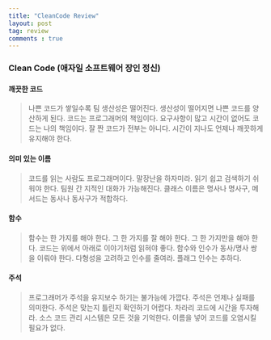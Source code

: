 ```yaml
---
title: "CleanCode Review"
layout: post
tag: review
comments : true
---
```



### Clean Code (애자일 소프트웨어 장인 정신)

#### 깨끗한 코드

> 나쁜 코드가 쌓일수록 팀 생산성은 떨어진다. 생산성이 떨어지면 나쁜 코드를 양산하게 된다. 코드는 프로그래머의 책임이다. 요구사항이 많고 시간이 없어도 코드는 나의 책임이다. 잘 짠 코드가 전부는 아니다. 시간이 지나도 언제나 깨끗하게 유지해야 한다.

#### 의미 있는 이름

> 코드를 읽는 사람도 프로그래머이다. 말장난을 하자미라. 읽기 쉽고 검색하기 쉬워야 한다. 팀원 간 지적인 대화가 가능해진다. 클래스 이름은 명사나 명사구, 메서드는 동사나 동사구가 적합하다.


#### 함수

> 함수는 한 가지를 해야 한다. 그 한 가지를 잘 해야 한다. 그 한 가지만을 해야 한다.
코드는 위에서 아래로 이야기처럼 읽혀야 좋다. 함수와 인수가 동사/명사 쌍을 이뤄야 한다. 다형성을 고려하고 인수를 줄여라. 플래그 인수는 추하다. 

#### 주석

> 프로그래머가 주석을 유지보수 하기는 불가능에 가깝다. 주석은 언제나 실패를 의미한다. 주석은 맞는지 틀린지 확인하기 어렵다. 차라리 코드에 시간을 투자해라. 소스 코드 관리 시스템은 모든 것을 기억한다. 이름을 넣어 코드를 오염시킬 필요가 없다.

